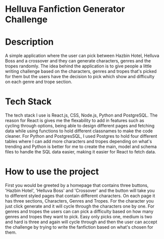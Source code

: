 # Helluva Fanfiction Generator Challenge

# Description
A simple application where the user can pick between Hazbin Hotel, Helluva Boss and a crossover and they can generate characters, genres and the tropes randomly. The idea behind the application is to give people a little writing challenge based on the characters, genres and tropes that's picked for them but the users have the decision to pick which show and difficulty on each genre and trope section. 

# Tech Stack
The tech stack I use is React.js, CSS, Node.js, Python and PostgreSQL. The reason for React is gives me the flexability to add in features such as cycling through options, being able to design different pages and fetching data while using functions to hold different classnames to make the code cleaner. For Python and PostgresSQL, I used Postgres to hold four different tables where I can add more characters and tropes depending on what's trending and Python is better for me to create the main, model and schema files to handle the SQL data easier, making it easier for React to fetch data.

# How to use the project
First you would be greeted by a homepage that contains three buttons, 'Hazbin Hotel', 'Helluva Boss' and 'Crossover' and the button will take you to different styled pages that contain different characters. On each page it has three sections, Characters, Genres and Tropes. For the character you just click generate and it will cycle through the characters one by one. For genres and tropes the users can can pick a difficulty based on how many genres and tropes they want to pick. Easy only picks one, medium is two and hard is three and again will cycle through and then the user can accept the challenge by trying to write the fanfiction based on what's chosen for them.
